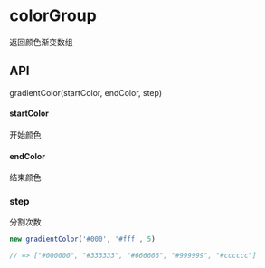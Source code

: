 # colorGroup #

返回颜色渐变数组

## API ## 

gradientColor(startColor, endColor, step)

#### startColor ####

开始颜色

#### endColor

结束颜色

### step

分割次数



```javascript
new gradientColor('#000', '#fff', 5)

// => ["#000000", "#333333", "#666666", "#999999", "#cccccc"]
```

